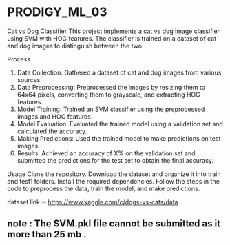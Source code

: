 # PRODIGY_ML_03

Cat vs Dog Classifier
This project implements a cat vs dog image classifier using SVM with HOG features. The classifier is trained on a dataset of cat and dog images to distinguish between the two.

Process
1. Data Collection: Gathered a dataset of cat and dog images from various sources.
2. Data Preprocessing: Preprocessed the images by resizing them to 64x64 pixels, converting them to grayscale, and extracting HOG features.
3. Model Training: Trained an SVM classifier using the preprocessed images and HOG features.
4. Model Evaluation: Evaluated the trained model using a validation set and calculated the accuracy.
5. Making Predictions: Used the trained model to make predictions on test images.
6. Results: Achieved an accuracy of X% on the validation set and submitted the predictions for the test set to obtain the final accuracy.

Usage
Clone the repository.
Download the dataset and organize it into train and test1 folders.
Install the required dependencies.
Follow the steps in the code to preprocess the data, train the model, and make predictions.


dataset link :- https://www.kaggle.com/c/dogs-vs-cats/data

## note : The SVM.pkl file cannot be submitted as it more than 25 mb .
